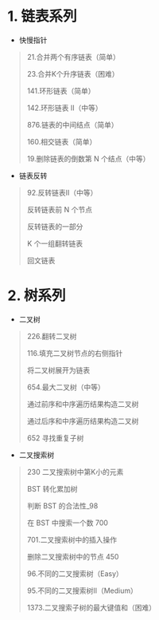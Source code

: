 # 1. 链表系列

- 快慢指针

> 21.合并两个有序链表（简单）
>
> 23.合并K个升序链表（困难）
>
> 141.环形链表（简单）
>
> 142.环形链表 II（中等）
> 
> 876.链表的中间结点（简单）
> 
> 160.相交链表（简单）
> 
> 19.删除链表的倒数第 N 个结点（中等）


- 链表反转
> 92.反转链表II（中等）
> 
> 反转链表前 N 个节点
>
> 反转链表的一部分
>
> K 个一组翻转链表
>
> 回文链表
>
>


# 2. 树系列

- 二叉树

> 226.翻转二叉树
>
> 116.填充二叉树节点的右侧指针
>
> 将二叉树展开为链表
>
> 654.最大二叉树（中等）
>
> 通过前序和中序遍历结果构造二叉树
>
> 通过后序和中序遍历结果构造二叉树
>
> 652 寻找重复子树

- 二叉搜索树

> 230 二叉搜索树中第K小的元素
>
> BST 转化累加树 
> 
> 判断 BST 的合法性_98
> 
> 在 BST 中搜索一个数 700
> 
> 701.二叉搜索树中的插入操作
> 
> 删除二叉搜索树中的节点 450
> 
> 96.不同的二叉搜索树（Easy）
> 
> 95.不同的二叉搜索树II（Medium）
> 
> 1373.二叉搜索子树的最大键值和（困难）
